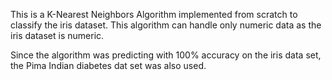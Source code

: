 This is a K-Nearest Neighbors Algorithm implemented from scratch to classify the iris dataset. 
This algorithm can handle only numeric data as the iris dataset is numeric.

Since the algorithm was predicting with 100% accuracy on the iris data set, the Pima Indian diabetes dat set was also used.
